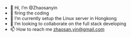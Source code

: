 - 👋 Hi, I’m @Zhaosanyin
- 👀 firing the coding  
- 🌱 I’m currently setup the Linux server in Hongkong
- 💞️ I’m looking to collaborate on the full stack developing 
- 📫 How to reach me zhaosan.yin@gmail.com

<!---
Zhaosanyin/Zhaosanyin is a ✨ special ✨ repository because its `README.md` (this file) appears on your GitHub profile.
You can click the Preview link to take a look at your changes.
--->
